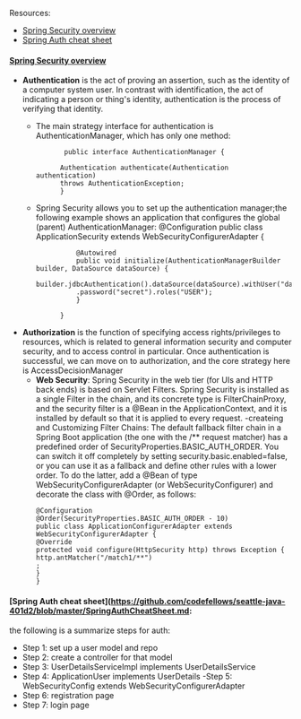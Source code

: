 Resources:
- [Spring Security overview](https://spring.io/guides/topicals/spring-security-architecture/)
- [Spring Auth cheat sheet](https://github.com/codefellows/seattle-java-401d2/blob/master/SpringAuthCheatSheet.md)

#### [Spring Security overview](https://spring.io/guides/topicals/spring-security-architecture/)
- **Authentication** is the act of proving an assertion, such as the identity of a computer system user. In contrast with identification, the act of indicating a person or thing's identity, authentication is the process of verifying that identity.
    - The main strategy interface for authentication is AuthenticationManager, which has only one method:

                 public interface AuthenticationManager {
                
                Authentication authenticate(Authentication authentication)
                throws AuthenticationException;
                }
    - Spring Security allows you to set up the authentication manager;the following example shows an application that configures the global (parent) AuthenticationManager:
                @Configuration
                public class ApplicationSecurity extends WebSecurityConfigurerAdapter {
                
                
                    @Autowired
                    public void initialize(AuthenticationManagerBuilder builder, DataSource dataSource) {
                    builder.jdbcAuthentication().dataSource(dataSource).withUser("dave")
                    .password("secret").roles("USER");
                    }
                
                }
- **Authorization** is the function of specifying access rights/privileges to resources, which is related to general information security and computer security, and to access control in particular.
  Once authentication is successful, we can move on to authorization, and the core strategy here is AccessDecisionManager
   - **Web Security**: Spring Security in the web tier (for UIs and HTTP back ends) is based on Servlet Filters. Spring Security is installed as a single Filter in the chain, and its concrete type is FilterChainProxy, and  the security filter is a @Bean in the ApplicationContext, and it is installed by default so that it is applied to every request. 
  -createing and Customizing Filter Chains: The default fallback filter chain in a Spring Boot application (the one with the /** request matcher) has a predefined order of SecurityProperties.BASIC_AUTH_ORDER. You can switch it off completely by setting security.basic.enabled=false, or you can use it as a fallback and define other rules with a lower order. To do the latter, add a @Bean of type WebSecurityConfigurerAdapter (or WebSecurityConfigurer) and decorate the class with @Order, as follows:
     ```
     @Configuration
     @Order(SecurityProperties.BASIC_AUTH_ORDER - 10)
     public class ApplicationConfigurerAdapter extends WebSecurityConfigurerAdapter {
     @Override
     protected void configure(HttpSecurity http) throws Exception {
     http.antMatcher("/match1/**")
     ;
     }
     }
     
     ```
     


#### [Spring Auth cheat sheet](https://github.com/codefellows/seattle-java-401d2/blob/master/SpringAuthCheatSheet.md: 
the following is a summarize steps for auth: 
- Step 1: set up a user model and repo
- Step 2: create a controller for that model
- Step 3: UserDetailsServiceImpl implements UserDetailsService
- Step 4: ApplicationUser implements UserDetails
-Step 5: WebSecurityConfig extends WebSecurityConfigurerAdapter
- Step 6: registration page
- Step 7: login page


